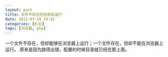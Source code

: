 ```yaml
---
layout: post
title: 文件不存在但还是能运行
date: 2012-07-19 19:42
categories: [札记]
tags: [浏览器, php]
---
```

一个文件不存在，但却能够在浏览器上运行；一个文件存在，但却不能在浏览器上运行。
原来是因为路径出错，配置的时候目录就已经在那上面。

